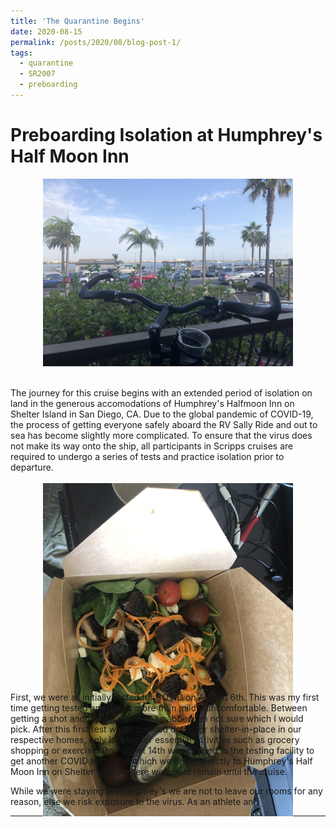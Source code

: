 ```yaml
---
title: 'The Quarantine Begins'
date: 2020-08-15
permalink: /posts/2020/08/blog-post-1/
tags:
  - quarantine
  - SR2007
  - preboarding
---
```



Preboarding Isolation at Humphrey's Half Moon Inn
======

<center>
    <div style="width:400px; height:300px">
<img src="/images/sr2007bp1_2.JPG"/>
    </div>
</center>

<br> 
<br> 
The journey for this cruise begins with an extended period of isolation on land in the generous accomodations of Humphrey's Halfmoon Inn on Shelter Island in San Diego, CA. Due to the global pandemic of COVID-19, the process of getting everyone safely aboard the RV Sally Ride and out to sea has become slightly more complicated. To ensure that the virus does not make its way onto the ship, all participants in Scripps cruises are required to undergo a series of tests and practice isolation prior to departure.

<br> 
<br> 
<center>
    <div style="width:400px; height:300px">
<img src="/images/sr2007bp1_1.JPG"/>
    </div>
</center>
<br> 
<br> 
First, we were all initially tested for COVID on August 6th. This was my first time getting tested and it was more than mildly uncomfortable. Between getting a shot and having my nose swabbed I'm not sure which I would pick. After this first test we all buckled down for shelter-in-place in our respective homes, only laeving for essential activities such as grocery shopping or exercise. On August 14th we returned to the testing facility to get another COVID test, after which we drove directly to Humphrey's Half Moon Inn on Shelter Island where we would remain until the cruise.

While we were staying at Humphrey's we are not to leave our rooms for any reason, else we risk exposure to the virus. As an athlete and 

------